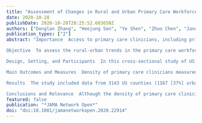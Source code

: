 ```yaml
---
title: "Assessment of Changes in Rural and Urban Primary Care Workforce in the United States from 2009 to 2017"
date: 2020-10-28
publishDate: 2020-10-28T20:25:52.683658Z
authors: ["Donglan Zhang", "Heejung Son", "Ye Shen", "Zhuo Chen", "Janani Rajbhandari-Thapa", "Yan Li", "Heesun Eom", "Daniel Bu", "Lan Mu", "Gang Li", "Jose A Pagan"]
publication_types: ["2"]
abstract: "Importance  Access to primary care clinicians, including primary care physicians and nonphysician clinicians (nurse practitioners and physician assistants) is necessary to improving population health. However, rural-urban trends in primary care access in the US are not well studied.

Objective  To assess the rural-urban trends in the primary care workforce from 2009 to 2017 across all counties in the US.

Design, Setting, and Participants  In this cross-sectional study of US counties, county rural-urban status was defined according to the national rural-urban classification scheme for counties used by the National Center for Health Statistics at the Centers for Disease Control and Prevention. Trends in the county-level distribution of primary care clinicians from 2009 to 2017 were examined. Data were analyzed from November 12, 2019, to February 10, 2020.

Main Outcomes and Measures  Density of primary care clinicians measured as the number of primary care physicians, nurse practitioners, and physician assistants per 3500 population in each county. The average annual percentage change (APC) of the means of the density of primary care clinicians over time was calculated, and generalized estimating equations were used to adjust for county-level sociodemographic variables obtained from the American Community Survey.

Results  The study included data from 3143 US counties (1167 [37%] urban and 1976 [63%] rural). The number of primary care clinicians per 3500 people increased significantly in rural counties (2009 median density: 2.04; interquartile range [IQR], 1.43-2.76; and 2017 median density: 2.29; IQR, 1.57-3.23; P < .001) and urban counties (2009 median density: 2.26; IQR. 1.52-3.23; and 2017 median density: 2.66; IQR, 1.72-4.02; P < .001). The APC of the mean density of primary care physicians in rural counties was 1.70% (95% CI, 0.84%-2.57%), nurse practitioners was 8.37% (95% CI, 7.11%-9.63%), and physician assistants was 5.14% (95% CI, 3.91%-6.37%); the APC of the mean density of primary care physicians in urban counties was 2.40% (95% CI, 1.19%-3.61%), nurse practitioners was 8.64% (95% CI, 7.72%-9.55%), and physician assistants was 6.42% (95% CI, 5.34%-7.50%). Results from the generalized estimating equations model showed that the density of primary care clinicians in urban counties increased faster than in rural counties (β = 0.04; 95% CI, 0.03 to 0.05; P < .001).

Conclusions and Relevance  Although the density of primary care clinicians increased in both rural and urban counties during the 2009-2017 period, the increase was more pronounced in urban than in rural counties. Closing rural-urban gaps in access to primary care clinicians may require increasingly intensive efforts targeting rural areas."
featured: false
publication: "*JAMA Network Open*"
doi: "doi:10.1001/jamanetworkopen.2020.22914"
---
```


